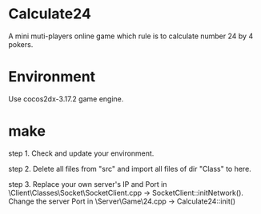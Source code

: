 # Calculate24

A mini muti-players online game which rule is to calculate number 24 by 4 pokers.

# Environment
Use cocos2dx-3.17.2 game engine.

# make
step 1. Check and update your environment.

step 2. Delete all files from "src" and import all files of dir "Class" to here.

step 3. Replace your own server's IP and Port in \Client\Classes\Socket\SocketClient.cpp -> SocketClient::initNetwork(). Change the server Port in \Server\Game\24.cpp -> Calculate24::init()

